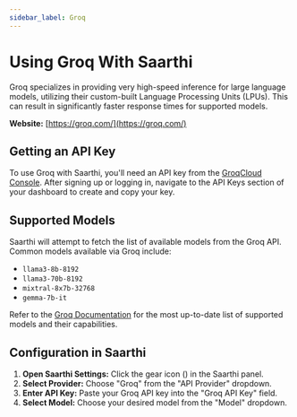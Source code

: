 ```yaml
---
sidebar_label: Groq
---
```


# Using Groq With Saarthi

Groq specializes in providing very high-speed inference for large language models, utilizing their custom-built Language Processing Units (LPUs). This can result in significantly faster response times for supported models.

**Website:** [https://groq.com/](https://groq.com/)

## Getting an API Key

To use Groq with Saarthi, you'll need an API key from the [GroqCloud Console](https://console.groq.com/). After signing up or logging in, navigate to the API Keys section of your dashboard to create and copy your key.

## Supported Models

Saarthi will attempt to fetch the list of available models from the Groq API. Common models available via Groq include:

*   `llama3-8b-8192`
*   `llama3-70b-8192`
*   `mixtral-8x7b-32768`
*   `gemma-7b-it`

Refer to the [Groq Documentation](https://console.groq.com/docs/models) for the most up-to-date list of supported models and their capabilities.

## Configuration in Saarthi

1.  **Open Saarthi Settings:** Click the gear icon (<Codicon name="gear" />) in the Saarthi panel.
2.  **Select Provider:** Choose "Groq" from the "API Provider" dropdown.
3.  **Enter API Key:** Paste your Groq API key into the "Groq API Key" field.
4.  **Select Model:** Choose your desired model from the "Model" dropdown.
